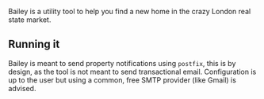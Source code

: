 Bailey is a utility tool to help you find a new home in the crazy London real
state market.

## Running it

Bailey is meant to send property notifications using `postfix`, this is by
design, as the tool is not meant to send transactional email. Configuration is
up to the user but using a common, free SMTP provider (like Gmail) is advised.

